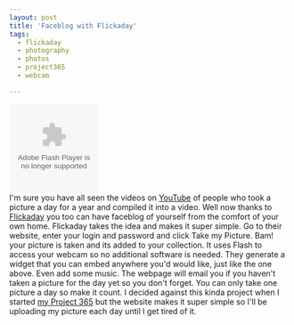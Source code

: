 ```yaml
---
layout: post
title: 'Faceblog with Flickaday'
tags:
  - flickaday
  - photography
  - photos
  - project365
  - webcam

---
```


<embed wmode="transparent" src="http://www.flickaday.com/swfs/thumbnailviewer.swf?id=189&subdomain=www" quality="high" bgcolor="#ffffff" width="160" height="160" name="swfs/thumbnailviewer" align="middle" allowScriptAccess="sameDomain" allowFullScreen="true" type="application/x-shockwave-flash" pluginspage="http://www.macromedia.com/go/getflashplayer" />
<br />
I'm sure you have all seen the videos on <a href="http://youtube.com/watch?v=6B26asyGKDo">YouTube</a> of people who took a picture a day for a year and compiled it into a video. Well now thanks to <a href="http://www.flickaday.com/">Flickaday</a> you too can have faceblog of yourself from the comfort of your own home. Flickaday takes the idea and makes it super simple. Go to their website, enter your login and password and click Take my Picture. Bam! your picture is taken and its added to your collection. It uses Flash to access your webcam so no additional software is needed. They generate a widget that you can embed anywhere you'd would like, just like the one above. Even add some music. The webpage will email you if you haven't taken a picture for the day yet so you don't forget. You can only take one picture a day so make it count. I decided against this kinda project when I started <a href="http://www.flickr.com/photos/jadedhalo/sets/72157594453581288/">my Project 365</a> but the website makes it super simple so I'll be uploading my picture each day until I get tired of it.<!-- technorati tags start -->
<!-- technorati tags end -->

